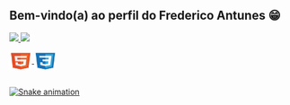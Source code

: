 ## Bem-vindo(a) ao perfil do Frederico Antunes 😁

 <div>
   <a href="https://github.com/fredericoantunes">
   <img height="180em" src="https://github-readme-stats.vercel.app/api?username=fredericoantunes&show_icons=true&theme=tokyonight&include_all_commits=true&count_private=true"/>
   <img height="180em" src="https://github-readme-stats.vercel.app/api/top-langs/?username=fredericoantunes&layout=compact&langs_count=6&theme=tokyonight"/>

</div>
<div style="display: inline_block"><br>
  <img align="center" alt="HTML" height="30" width="40" src="https://raw.githubusercontent.com/devicons/devicon/master/icons/html5/html5-original.svg">
  <img align="center" alt="CSS" height="30" width="40" src="https://raw.githubusercontent.com/devicons/devicon/master/icons/css3/css3-original.svg">
</div>
 
 <br>

<div> 
 
  ![Snake animation](https://github.com/devemdobro/devemdobro/blob/output/github-contribution-grid-snake.svg)

</div>
